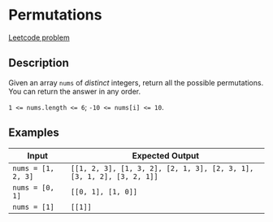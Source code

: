 # Permutations

[Leetcode problem](https://leetcode.com/problems/permutations/)

## Description

Given an array `nums` of _distinct_ integers, return all the possible
permutations. You can return the answer in any order.

`1 <= nums.length <= 6`;  `-10 <= nums[i] <= 10`.

## Examples

| Input | Expected Output |
| ----- | --------------- |
| `nums = [1, 2, 3]` | `[[1, 2, 3], [1, 3, 2], [2, 1, 3], [2, 3, 1], [3, 1, 2], [3, 2, 1]]` |
| `nums = [0, 1]` | `[[0, 1], [1, 0]]` |
| `nums = [1]` | `[[1]]` |
